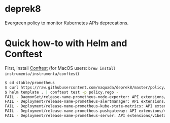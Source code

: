 # deprek8
Evergreen policy to monitor Kubernetes APIs deprecations.

# Quick how-to with Helm and Conftest
First, install [Conftest](https://github.com/instrumenta/conftest) (for MacOS users: `brew install instrumenta/instrumenta/conftest`)

```bash
$ cd stable/prometheus
$ curl https://raw.githubusercontent.com/naquada/deprek8/master/policy/policy.rego > policy.rego
$ helm template . | conftest test -p policy.rego -
FAIL - DaemonSet/release-name-prometheus-node-exporter: API extensions/v1beta1 for DaemonSet is no longer served by default, use apps/v1 instead.
FAIL - Deployment/release-name-prometheus-alertmanager: API extensions/v1beta1 for Deployment is no longer served by default, use apps/v1 instead.
FAIL - Deployment/release-name-prometheus-kube-state-metrics: API extensions/v1beta1 for Deployment is no longer served by default, use apps/v1 instead.
FAIL - Deployment/release-name-prometheus-pushgateway: API extensions/v1beta1 for Deployment is no longer served by default, use apps/v1 instead.
FAIL - Deployment/release-name-prometheus-server: API extensions/v1beta1 for Deployment is no longer served by default, use apps/v1 instead.
```
